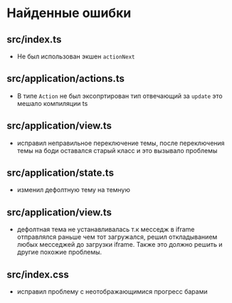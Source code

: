 # Найденные ошибки

## src/index.ts
  - Не был использован экшен `actionNext`

## src/application/actions.ts
  - В типе `Action` не был эксопртирован тип отвечающий за `update` это мешало компиляции ts

## src/application/view.ts
  - исправил неправильное переключение темы, после переключения темы на боди оставался старый класс и это вызывало проблемы

## src/application/state.ts
 - изменил дефолтную тему на темную

## src/application/view.ts
- дефолтная тема не устанавливалась т.к месседж в iframe отправлялся раньше чем тот загружался, решил откладыванием любых месседжей до загрузки iframe. Также это должно решить и другие похожие проблемы.

## src/index.css
- исправил проблему с неотображающимися прогресс барами
